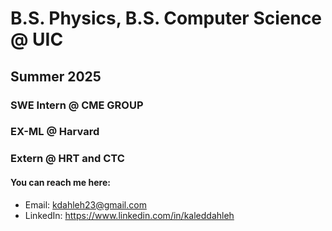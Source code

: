 # B.S. Physics, B.S. Computer Science @ UIC
## Summer 2025

### SWE Intern @ CME GROUP
### EX-ML @ Harvard
### Extern @ HRT and CTC

#### You can reach me here:
  - Email: kdahleh23@gmail.com
  - LinkedIn: https://www.linkedin.com/in/kaleddahleh

